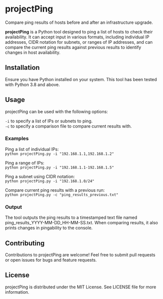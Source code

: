 # projectPing
Compare ping results of hosts before and after an infrastructure upgrade.

**projectPing** is a Python tool designed to ping a list of hosts to check their availability. It can accept input in various formats, including individual IP addresses, CIDR notation for subnets, or ranges of IP addresses, and can compare the current ping results against previous results to identify changes in host availability.

## Installation

Ensure you have Python installed on your system. This tool has been tested with Python 3.8 and above.

## Usage
projectPing can be used with the following options:

```-i``` to specify a list of IPs or subnets to ping.<br>
```-c``` to specify a comparison file to compare current results with.<br>

### Examples
Ping a list of individual IPs:<br>
```python projectPing.py -i "192.168.1.1,192.168.1.2"```<br>

Ping a range of IPs:<br>
```python projectPing.py -i "192.168.1.1-192.168.1.5"```

Ping a subnet using CIDR notation:<br>
```python projectPing.py -i "192.168.1.0/24"```

Compare current ping results with a previous run:<br>
```python projectPing.py -c "ping_results_previous.txt"```

### Output
The tool outputs the ping results to a timestamped text file named ping_results_YYYY-MM-DD_HH-MM-SS.txt. When comparing results, it also prints changes in pingability to the console.

## Contributing
Contributions to projectPing are welcome! Feel free to submit pull requests or open issues for bugs and feature requests.

## License
projectPing is distributed under the MIT License. See LICENSE file for more information.

